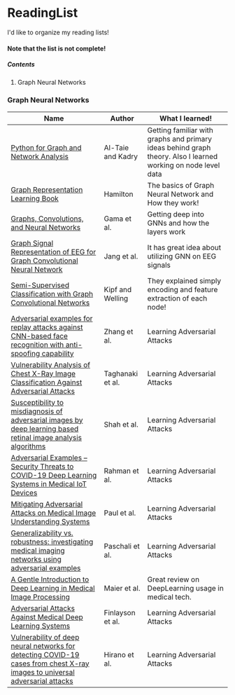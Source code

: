 # ReadingList
I'd like to organize my reading lists!
#### Note that the list is not complete!

##### Contents
1. Graph Neural Networks


### Graph Neural Networks
| Name          | Author        | What I learned! |
| ------------- | ------------- | ------------- |
| [Python for Graph and Network Analysis](https://www.springer.com/gp/book/9783319530031)  |  Al-Taie and Kadry  | Getting familiar with graphs and primary ideas behind graph theory. Also I learned working on node level data  |
| [Graph Representation Learning Book](https://www.cs.mcgill.ca/~wlh/grl_book/)  | Hamilton  | The basics of Graph Neural Network and How they work!  |
| [Graphs, Convolutions, and Neural Networks](https://arxiv.org/abs/2003.03777) | Gama et al. | Getting deep into GNNs and how the layers work |
| [Graph Signal Representation of EEG for Graph Convolutional Neural Network](https://openreview.net/forum?id=Bk6Y0RR8M) | Jang et al. | It has great idea about utilizing GNN on EEG signals |
| [Semi-Supervised Classification with Graph Convolutional Networks](https://arxiv.org/abs/1609.02907) | Kipf and Welling | They explained simply encoding and feature extraction of each node!  |
| [Adversarial examples for replay attacks against CNN-based face recognition with anti-spoofing capability](https://www.sciencedirect.com/science/article/abs/pii/S1077314220300606?via%3Dihub)  | Zhang et al. | Learning Adversarial Attacks |
| [Vulnerability Analysis of Chest X-Ray Image Classification Against Adversarial Attacks](https://arxiv.org/abs/1807.02905)  | Taghanaki et al. | Learning Adversarial Attacks |
| [Susceptibility to misdiagnosis of adversarial images by deep learning based retinal image analysis algorithms](https://ieeexplore.ieee.org/abstract/document/8363846)  | Shah et al. | Learning Adversarial Attacks |
| [Adversarial Examples – Security Threats to COVID-19 Deep Learning Systems in Medical IoT Devices](https://ieeexplore.ieee.org/document/9154468)  | Rahman et al. | Learning Adversarial Attacks |
| [Mitigating Adversarial Attacks on Medical Image Understanding Systems](https://ieeexplore.ieee.org/document/9098740)  | Paul et al. | Learning Adversarial Attacks |
| [Generalizability vs. robustness: investigating medical imaging networks using adversarial examples](https://link.springer.com/chapter/10.1007/978-3-030-00928-1_56)  | Paschali et al. | Learning Adversarial Attacks |
| [A Gentle Introduction to Deep Learning in Medical Image Processing](https://arxiv.org/abs/1810.05401)  | Maier et al. | Great review on DeepLearning usage in medical tech. |
| [Adversarial Attacks Against Medical Deep Learning Systems](https://arxiv.org/abs/1804.05296)  | Finlayson et al. | Learning Adversarial Attacks |
| [Vulnerability of deep neural networks for detecting COVID-19 cases from chest X-ray images to universal adversarial attacks](https://arxiv.org/abs/2005.11061)  | Hirano et al. | Learning Adversarial Attacks |



